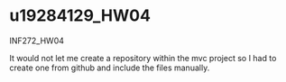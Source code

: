 # u19284129_HW04
INF272_HW04

It would not let me create a repository within the mvc project so I had to create one from github and include the files manually.
